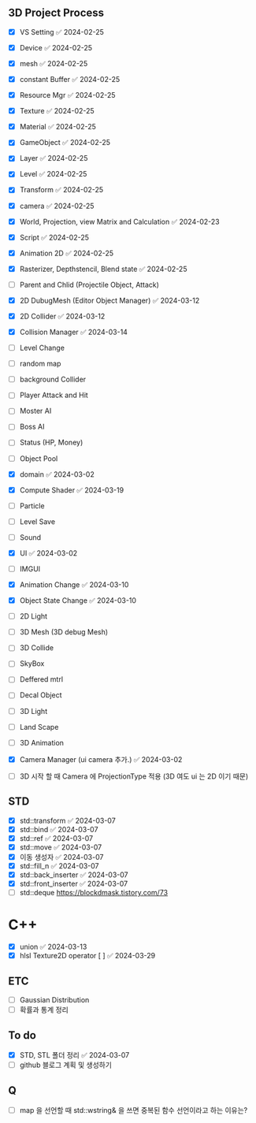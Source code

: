 ## 3D Project Process

- [x] VS Setting ✅ 2024-02-25
- [x] Device ✅ 2024-02-25
- [x] mesh ✅ 2024-02-25
- [x] constant Buffer ✅ 2024-02-25
- [x] Resource Mgr ✅ 2024-02-25
- [x] Texture ✅ 2024-02-25
- [x] Material ✅ 2024-02-25
- [x] GameObject ✅ 2024-02-25
- [x] Layer ✅ 2024-02-25
- [x] Level ✅ 2024-02-25
- [x] Transform ✅ 2024-02-25
- [x] camera ✅ 2024-02-25
- [x] World, Projection, view Matrix and Calculation ✅ 2024-02-23
- [x] Script ✅ 2024-02-25
- [x] Animation 2D ✅ 2024-02-25
- [x] Rasterizer, Depthstencil, Blend state ✅ 2024-02-25
- [ ] Parent and Chlid (Projectile Object, Attack)
- [x] 2D DubugMesh (Editor Object Manager) ✅ 2024-03-12
- [x] 2D Collider ✅ 2024-03-12
- [x] Collision Manager ✅ 2024-03-14
- [ ] Level Change
- [ ] random map
- [ ] background Collider
- [ ] Player Attack and Hit
- [ ] Moster AI
- [ ] Boss AI
- [ ] Status (HP, Money)
- [ ] Object Pool
- [x] domain ✅ 2024-03-02
- [x] Compute Shader ✅ 2024-03-19
- [ ] Particle
- [ ] Level Save
- [ ] Sound
- [x] UI ✅ 2024-03-02
- [ ] IMGUI
- [x] Animation Change ✅ 2024-03-10
- [x] Object State Change ✅ 2024-03-10
- [ ] 2D Light
- [ ] 3D Mesh (3D debug Mesh)
- [ ] 3D Collide
- [ ] SkyBox
- [ ] Deffered mtrl
- [ ] Decal Object
- [ ] 3D Light
- [ ] Land Scape
- [ ] 3D Animation
- [x] Camera Manager (ui camera 추가.) ✅ 2024-03-02
- [ ] 3D 시작 할 때 Camera 에 ProjectionType 적용 (3D 여도  ui 는 2D 이기 때문)


## STD

- [x] std::transform ✅ 2024-03-07
- [x] std::bind ✅ 2024-03-07
- [x] std::ref ✅ 2024-03-07
- [x] std::move ✅ 2024-03-07
- [x] 이동 생성자 ✅ 2024-03-07
- [x] std::fill_n ✅ 2024-03-07
- [x] std::back_inserter ✅ 2024-03-07
- [x] std::front_inserter ✅ 2024-03-07
- [ ] std::deque https://blockdmask.tistory.com/73

# C++
- [x] union ✅ 2024-03-13
- [x] hlsl Texture2D operator \[ ] ✅ 2024-03-29

## ETC
- [ ] Gaussian Distribution
- [ ] 확률과 통계 정리

## To do

- [x] STD, STL 폴더 정리 ✅ 2024-03-07
- [ ] github 블로그 계획 및 생성하기

## Q

- [ ]  map 을 선언할 때 std::wstring& 을 쓰면 중복된 함수 선언이라고 하는 이유는?